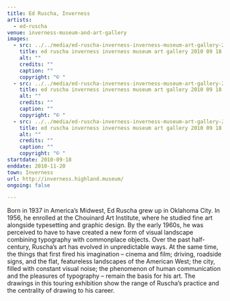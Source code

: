 ```yaml
---
title: Ed Ruscha, Inverness
artists:
  - ed-ruscha
venue: inverness-museum-and-art-gallery
images:
  - src: ../../media/ed-ruscha-inverness-inverness-museum-art-gallery-2010-09-18-0.webp
    title: ed ruscha inverness inverness museum art gallery 2010 09 18 0
    alt: ""
    credits: ""
    caption: ""
    copyright: "© "
  - src: ../../media/ed-ruscha-inverness-inverness-museum-art-gallery-2010-09-18-1.webp
    title: ed ruscha inverness inverness museum art gallery 2010 09 18 1
    alt: ""
    credits: ""
    caption: ""
    copyright: "© "
  - src: ../../media/ed-ruscha-inverness-inverness-museum-art-gallery-2010-09-18-2.webp
    title: ed ruscha inverness inverness museum art gallery 2010 09 18 2
    alt: ""
    credits: ""
    caption: ""
    copyright: "© "
startdate: 2010-09-18
enddate: 2010-11-20
town: Inverness
url: http://inverness.highland.museum/
ongoing: false

---
```


Born in 1937 in America’s Midwest, Ed Ruscha grew up in Oklahoma City. In 1956, he enrolled at the Chouinard Art Institute, where he studied fine art alongside typesetting and graphic design. By the early 1960s, he was perceived to have to have created a new form of visual landscape combining typography with commonplace objects. Over the past half-century, Ruscha’s art has evolved in unpredictable ways. At the same time, the things that first fired his imagination – cinema and film; driving, roadside signs, and the flat, featureless landscapes of the American West; the city, filled with constant visual noise; the phenomenon of human communication and the pleasures of typography – remain the basis for his art. The drawings in this touring exhibition show the range of Ruscha’s practice and the centrality of drawing to his career.